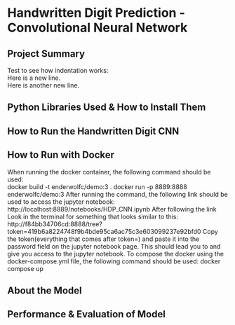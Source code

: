 # Handwritten Digit Prediction - Convolutional Neural Network

## Project Summary
Test to see how indentation works:  
Here is a new line.  
Here is another new line.  
## Python Libraries Used & How to Install Them

## How to Run the Handwritten Digit CNN

## How to Run with Docker
 When running the docker container, the following command should be used:   
 docker build -t enderwolfc/demo:3 .
 docker run -p 8889:8888 enderwolfc/demo:3
 After running the command, the following link should be used to access the jupyter notebook:
 http://localhost:8889/notebooks/HDP_CNN.ipynb
 After following the link Look in the terminal for something that looks similar to this:
 http://f84bb34706cd:8888/tree?token=419b6a8224748f9b4bde95ca6ac75c3e603099237e92bfd0
 Copy the token(everything that comes after token=) and paste it into the password field on the jupyter notebook page. This should lead you to and give you access to the jupyter notebook.
 To compose the docker using the docker-compose.yml file, the following command should be used:
    docker compose up

## About the Model

## Performance & Evaluation of Model
